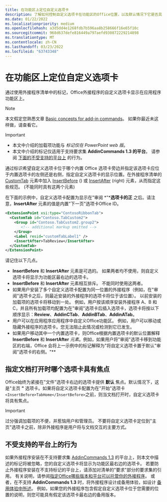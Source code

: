 ```yaml
---
title: 在功能区上定位自定义选项卡
description: 了解如何控制自定义选项卡在功能区的Office位置，以及默认情况下它是否具有焦点。
ms.date: 01/22/2022
ms.localizationpriority: medium
ms.openlocfilehash: a3d5dd4e1268fdb7b596aa8b258666f16e65f10c
ms.sourcegitcommit: 968d637defe816449a797aefd930872229214898
ms.translationtype: MT
ms.contentlocale: zh-CN
ms.lasthandoff: 03/23/2022
ms.locfileid: "63743348"
---
```

# <a name="position-a-custom-tab-on-the-ribbon"></a>在功能区上定位自定义选项卡

通过使用外接程序清单中的标记，Office外接程序的自定义选项卡显示在应用程序功能区上。

> [!NOTE]
> 本文假定您熟悉文章 [Basic concepts for add-in commands](add-in-commands.md)。 如果你最近未这样做，请查看它。

> [!IMPORTANT]
>
> - 本文中介绍的加载项功能与 *标记仅在 PowerPoint web 版*。
> - 本文中介绍的标记仅适用于支持要求集 **AddinCommands 1.3 的平台**。 请参阅 [下面的不受支持的平台上](#behavior-on-unsupported-platforms) 的行为。

通过标识希望自定义选项卡位于哪个内置 Office 选项卡旁边并指定该选项卡应位于内置选项卡的左侧还是右侧，指定自定义选项卡的显示位置。在外接程序清单的 [CustomTab](../reference/manifest/customtab.md) 元素中加入 [InsertBefore](../reference/manifest/customtab.md#insertbefore) () 或 [InsertAfter](../reference/manifest/customtab.md#insertafter) (right) 元素，从而指定这些规范。  (不能同时具有这两个元素) 

在下面的示例中，自定义选项卡配置为显示在"审阅 *"***选项卡的正** 之后。请注意，**InsertAfter** 元素的值是内置"下一页"选项卡Office ID。 

```xml
<ExtensionPoint xsi:type="ContosoRibbonTab">
  <CustomTab id="Contoso.TabCustom2">
    <Group id="Contoso.TabCustom2.group2">
       <!-- additional markup omitted -->
    </Group>
    <Label resid="customTabLabel1" />
    <InsertAfter>TabReview</InsertAfter>
  </CustomTab>
</ExtensionPoint>
```

请记住以下几点。

- **InsertBefore** 和 **InsertAfter** 元素是可选的。 如果两者均不使用，则自定义选项卡将显示为功能区最右边的选项卡。
- **InsertBefore** 和 **InsertAfter** 元素相互排斥。 不能同时使用这两者。
- 如果用户安装了多个自定义选项卡配置为同一位置的外接程序（例如，在"审阅"选项卡之后，则最近安装的外接程序的选项卡将位于该位置）。 以前安装的加载项的选项卡将移动到一处。 例如，用户按该顺序安装外接程序 A、B 和 C，并且所有加载项均配置为在"审阅"选项卡后插入选项卡，选项卡将按以下顺序显示：**Review**、**AddinCTab**、**AddinBTab**、**AddinATab**。
- 用户可以在应用程序应用程序中自定义Office功能区。 例如，用户可以移动或隐藏外接程序的选项卡。您无法阻止此情况或检测到它已发生。
- 如果用户移动其中一个内置选项卡，则Office根据内置选项卡的默认位置解释 **InsertBefore** 和 **InsertAfter** *元素*。例如，如果用户将"审阅"选项卡移到功能区的右端，Office 会将上一示例中的标记解释为"将自定义选项卡置于默认"审阅"选项卡的右侧。"**

## <a name="specify-which-tab-has-focus-when-the-document-opens"></a>指定文档打开时哪个选项卡具有焦点

Office始终为紧接在"文件"选项卡右边的选项卡提供 **默认** 焦点。默认情况下，这是"主页 **"** 选项卡。如果将自定义选项卡配置为在"开始"选项卡`<InsertBefore>TabHome</InsertBefore>`之前，则当文档打开时，自定义选项卡将具有焦点。

> [!IMPORTANT]
> 过分强调加载项的不便，并惹恼用户和管理员。 不要将自定义选项卡定位到"主页"选项卡之前，除非外接程序是用户将与文档交互的主要方式。

## <a name="behavior-on-unsupported-platforms"></a>不受支持的平台上的行为

如果外接程序安装在不支持要求集 [AddinCommands 1.3](../reference/requirement-sets/add-in-commands-requirement-sets.md) 的平台上，则本文中描述的标记将被忽略，您的自定义选项卡将显示为功能区最右边的选项卡。 若要防止外接程序安装在不支持标记的平台上，请添加对清单的"要求"部分的要求集的引用。 有关说明，请参阅[指定Office哪些版本和平台可以托管你的外接程序](../develop/specify-office-hosts-and-api-requirements.md#specify-which-office-versions-and-platforms-can-host-your-add-in)。 或者，在不支持 **AddinCommands 1.3** 时，将外接程序设计成备用体验，如设计 [备用体验中所述](../develop/specify-office-hosts-and-api-requirements.md#design-for-alternate-experiences)。 例如，如果您的外接程序包含假定自定义选项卡位于您需要的位置的说明，则您可能具有假定该选项卡最右边的备用版本。
